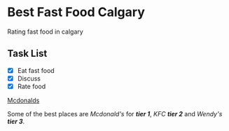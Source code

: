 # Best Fast Food Calgary

Rating fast food in calgary

## Task List
- [x] Eat fast food
- [x] Discuss
- [x] Rate food

[Mcdonalds](https://www.mcdonalds.com/ca/en-ca.html)

Some of the best places are *Mcdonald's* for ***tier 1***, *KFC* ***tier 2*** and *Wendy's* ***tier 3***.